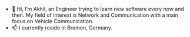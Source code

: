 - 👋 Hi, I’m Akhil, an Engineer trying to learn new software every now and then. My field of interest is Network and Communication with a main focus on Vehicle Communication.
- 📫 I currently reside in Bremen, Germany. 
